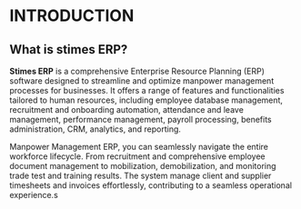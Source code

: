 # INTRODUCTION 
## What is stimes ERP?
**Stimes ERP** is a comprehensive Enterprise Resource Planning (ERP) software designed to streamline and optimize manpower management processes for businesses. It offers a range of features and functionalities tailored to human resources, including employee database management, recruitment and onboarding automation, attendance and leave management, performance management, payroll processing, benefits administration, CRM, analytics, and reporting.

Manpower Management ERP, you can seamlessly navigate the entire workforce lifecycle. From recruitment and comprehensive employee document management to mobilization, demobilization, and monitoring trade test and training results. The system manage client and supplier timesheets and invoices effortlessly, contributing to a seamless operational experience.s


